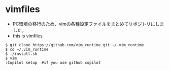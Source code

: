 # vimfiles
- PC環境の移行のため、vimの各種設定ファイルをまとめてリポジトリにしました。
- this is vimfiles
```
$ git clone https://github.com/vim_runtime.git ~/.vim_runtime
$ cd ~/.vim_runtime
$ ./install.sh
$ vim
:Copilot setup  #if you use github copilot
```


